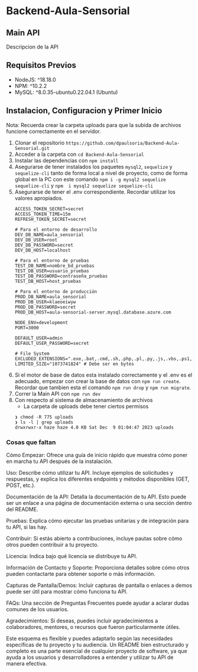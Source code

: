 # Backend-Aula-Sensorial
## Main API
Descripcion de la API
## Requisitos Previos
- NodeJS: ^18.18.0
- NPM: ^10.2.2
- MySQL: ^8.0.35-ubuntu0.22.04.1 (Ubuntu)
## Instalacion, Configuracion y Primer Inicio
Nota: Recuerda crear la carpeta uploads para que la subida de archivos funcione correctamente en el servidor.
1. Clonar el repositorio `https://github.com/dpaulsoria/Backend-Aula-Sensorial.git`
2. Acceder a la carpeta con `cd Backend-Aula-Sensorial`
3. Instalar las dependencias con `npm install`
4. Asegurarse de tener instalados los paquetes `mysql2`, `sequelize` y `sequelize-cli` tanto de forma local a nivel de proyecto, como de forma global en la PC con este comando `npm i -g mysql2 sequelize sequelize-cli` y `npm  i mysql2 sequelize sequelize-cli`
5. Asegurarse de tener el .env correspondiente. Recordar utilizar los valores apropiados.
    ```
    ACCESS_TOKEN_SECRET=secret
    ACCESS_TOKEN_TIME=15m
    REFRESH_TOKEN_SECRET=secret

    # Para el entorno de desarrollo
    DEV_DB_NAME=aula_sensorial
    DEV_DB_USER=root
    DEV_DB_PASSWORD=secret
    DEV_DB_HOST=localhost

    # Para el entorno de pruebas
    TEST_DB_NAME=nombre_bd_pruebas
    TEST_DB_USER=usuario_pruebas
    TEST_DB_PASSWORD=contraseña_pruebas
    TEST_DB_HOST=host_pruebas

    # Para el entorno de producción
    PROD_DB_NAME=aula_sensorial
    PROD_DB_USER=klaeoeiwyw
    PROD_DB_PASSWORD=secret
    PROD_DB_HOST=aula-sensorial-server.mysql.database.azure.com

    NODE_ENV=development
    PORT=3000

    DEFAULT_USER=admin
    DEFAULT_USER_PASSWORD=secret

    # File System
    EXCLUDED_EXTENSIONS=".exe,.bat,.cmd,.sh,.php,.pl,.py,.js,.vbs,.ps1,.psm1,.scr,.dll,.com,.jar,.vb,.jse,.wsf,.wsh,.sh,.bash,.msi,.reg,.gadget,.mdb,.accdb,.dbf,.sql,.bak,.docm,.xlsm,.pptm,.odt,.fodt,.uot,.rtf,.pdf,.zip,.rar,.7z,.tar,.gz,.tgz,.bz2,.ace,.uue"
    LIMITED_SIZE="1073741824" # Debe ser en bytes
    ```
6. Si el motor de base de datos esta instalado correctamente y el .env es el adecuado, empezar con crear la base de datos con `npm run create`. Recordar que tambien esta el comando `npm run drop` y `npm run migrate`.
7. Correr la Main API con `npm run dev`
8. Con respecto al sistema de almacenamiento de archivos
    - La carpeta de uploads debe tener ciertos permisos
    ```
    ❯ chmod -R 775 uploads
    ❯ ls -l | grep uploads
    drwxrwxr-x haze haze 4.0 KB Sat Dec  9 01:04:47 2023 uploads
    ```
### Cosas que faltan
Cómo Empezar: Ofrece una guía de inicio rápido que muestra cómo poner en marcha tu API después de la instalación.

Uso: Describe cómo utilizar tu API. Incluye ejemplos de solicitudes y respuestas, y explica los diferentes endpoints y métodos disponibles (GET, POST, etc.).

Documentación de la API: Detalla la documentación de tu API. Esto puede ser un enlace a una página de documentación externa o una sección dentro del README.

Pruebas: Explica cómo ejecutar las pruebas unitarias y de integración para tu API, si las hay.

Contribuir: Si estás abierto a contribuciones, incluye pautas sobre cómo otros pueden contribuir a tu proyecto.

Licencia: Indica bajo qué licencia se distribuye tu API.

Información de Contacto y Soporte: Proporciona detalles sobre cómo otros pueden contactarte para obtener soporte o más información.

Capturas de Pantalla/Demos: Incluir capturas de pantalla o enlaces a demos puede ser útil para mostrar cómo funciona tu API.

FAQs: Una sección de Preguntas Frecuentes puede ayudar a aclarar dudas comunes de los usuarios.

Agradecimientos: Si deseas, puedes incluir agradecimientos a colaboradores, mentores, o recursos que fueron particularmente útiles.

Este esquema es flexible y puedes adaptarlo según las necesidades específicas de tu proyecto y tu audiencia. Un README bien estructurado y completo es una parte esencial de cualquier proyecto de software, ya que ayuda a los usuarios y desarrolladores a entender y utilizar tu API de manera efectiva.




